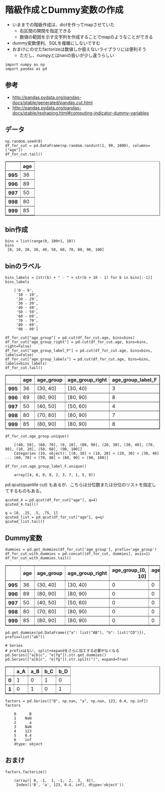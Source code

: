 # 階級作成とDummy変数の作成
- いままでの階級作成は、dictを作ってmapさせていた
    - 右区間の開閉を指定できる
    - 数値の範囲を示す文字列を作成することでmapのようなことができる
- dummy変数便利、SQLを複雑にしないですむ
- おまけにのせたfactorizeは数値しか扱えないライブラリには便利そう
    - ただし、numpyとはnanの扱いが少し違うらしい

```python3
import numpy as np
import pandas as pd
```

## 参考
- http://pandas.pydata.org/pandas-docs/stable/generated/pandas.cut.html
- http://pandas.pydata.org/pandas-docs/stable/reshaping.html#computing-indicator-dummy-variables

## データ
```python3
np.random.seed(0)
df_for_cut = pd.DataFrame(np.random.randint(1, 99, 1000), columns=["age"])
df_for_cut.tail()
```




<div>
<table border="1" class="dataframe">
  <thead>
    <tr style="text-align: right;">
      <th></th>
      <th>age</th>
    </tr>
  </thead>
  <tbody>
    <tr>
      <th>995</th>
      <td>36</td>
    </tr>
    <tr>
      <th>996</th>
      <td>89</td>
    </tr>
    <tr>
      <th>997</th>
      <td>50</td>
    </tr>
    <tr>
      <th>998</th>
      <td>80</td>
    </tr>
    <tr>
      <th>999</th>
      <td>85</td>
    </tr>
  </tbody>
</table>
</div>



## bin作成
```python3
bins = list(range(0, 100+1, 10))
bins
 [0, 10, 20, 30, 40, 50, 60, 70, 80, 90, 100]
```

## binのラベル
```python3
bins_labels = [str(b) + " - " + str(b + 10 - 1) for b in bins[:-1]]
bins_labels

    ['0 - 9',
     '10 - 19',
     '20 - 29',
     '30 - 39',
     '40 - 49',
     '50 - 59',
     '60 - 69',
     '70 - 79',
     '80 - 89',
     '90 - 99']
```

```python3
df_for_cut["age_group"] = pd.cut(df_for_cut.age, bins=bins)
df_for_cut["age_group_right"] = pd.cut(df_for_cut.age, bins=bins, right=False)
df_for_cut["age_group_label_F"] = pd.cut(df_for_cut.age, bins=bins, labels=False)
df_for_cut["age_group_labels"] = pd.cut(df_for_cut.age, bins=bins, labels=bins_labels)
df_for_cut.tail()
```

<div>
<table border="1" class="dataframe">
  <thead>
    <tr style="text-align: right;">
      <th></th>
      <th>age</th>
      <th>age_group</th>
      <th>age_group_right</th>
      <th>age_group_label_F</th>
      <th>age_group_labels</th>
    </tr>
  </thead>
  <tbody>
    <tr>
      <th>995</th>
      <td>36</td>
      <td>(30, 40]</td>
      <td>[30, 40)</td>
      <td>3</td>
      <td>30 - 39</td>
    </tr>
    <tr>
      <th>996</th>
      <td>89</td>
      <td>(80, 90]</td>
      <td>[80, 90)</td>
      <td>8</td>
      <td>80 - 89</td>
    </tr>
    <tr>
      <th>997</th>
      <td>50</td>
      <td>(40, 50]</td>
      <td>[50, 60)</td>
      <td>4</td>
      <td>40 - 49</td>
    </tr>
    <tr>
      <th>998</th>
      <td>80</td>
      <td>(70, 80]</td>
      <td>[80, 90)</td>
      <td>7</td>
      <td>70 - 79</td>
    </tr>
    <tr>
      <th>999</th>
      <td>85</td>
      <td>(80, 90]</td>
      <td>[80, 90)</td>
      <td>8</td>
      <td>80 - 89</td>
    </tr>
  </tbody>
</table>
</div>




```python3
df_for_cut.age_group.unique()

    [(40, 50], (60, 70], (0, 10], (80, 90], (20, 30], (30, 40], (70, 80], (10, 20], (50, 60], (90, 100]]
    Categories (10, object): [(0, 10] < (10, 20] < (20, 30] < (30, 40] ... (60, 70] < (70, 80] < (80, 90] < (90, 100]]
```

```python3
df_for_cut.age_group_label_F.unique()

    array([4, 6, 0, 8, 2, 3, 7, 1, 5, 9])
```

pd.qcut(quantile cut) もあるが、こちらは分位数または分位のリストを指定してするものもある。

```python3
qcuted_4 = pd.qcut(df_for_cut["age"], q=4)
qcuted_4.tail()

q = [0, .25, .5, .75, 1]
qcuted_list = pd.qcut(df_for_cut["age"], q=q)
qcuted_list.tail()
```

## Dummy変数
```python3
dummies = pd.get_dummies(df_for_cut['age_group'], prefix='age_group')
df_for_cut_with_dummies = pd.concat([df_for_cut, dummies], axis=1)
df_for_cut_with_dummies.tail()
```

<div>
<table border="1" class="dataframe">
  <thead>
    <tr style="text-align: right;">
      <th></th>
      <th>age</th>
      <th>age_group</th>
      <th>age_group_right</th>
      <th>age_group_(0, 10]</th>
      <th>age_group_(10, 20]</th>
      <th>age_group_(20, 30]</th>
      <th>age_group_(30, 40]</th>
      <th>age_group_(40, 50]</th>
      <th>age_group_(50, 60]</th>
      <th>age_group_(60, 70]</th>
      <th>age_group_(70, 80]</th>
      <th>age_group_(80, 90]</th>
      <th>age_group_(90, 100]</th>
    </tr>
  </thead>
  <tbody>
    <tr>
      <th>995</th>
      <td>36</td>
      <td>(30, 40]</td>
      <td>[30, 40)</td>
      <td>0</td>
      <td>0</td>
      <td>0</td>
      <td>1</td>
      <td>0</td>
      <td>0</td>
      <td>0</td>
      <td>0</td>
      <td>0</td>
      <td>0</td>
    </tr>
    <tr>
      <th>996</th>
      <td>89</td>
      <td>(80, 90]</td>
      <td>[80, 90)</td>
      <td>0</td>
      <td>0</td>
      <td>0</td>
      <td>0</td>
      <td>0</td>
      <td>0</td>
      <td>0</td>
      <td>0</td>
      <td>1</td>
      <td>0</td>
    </tr>
    <tr>
      <th>997</th>
      <td>50</td>
      <td>(40, 50]</td>
      <td>[50, 60)</td>
      <td>0</td>
      <td>0</td>
      <td>0</td>
      <td>0</td>
      <td>1</td>
      <td>0</td>
      <td>0</td>
      <td>0</td>
      <td>0</td>
      <td>0</td>
    </tr>
    <tr>
      <th>998</th>
      <td>80</td>
      <td>(70, 80]</td>
      <td>[80, 90)</td>
      <td>0</td>
      <td>0</td>
      <td>0</td>
      <td>0</td>
      <td>0</td>
      <td>0</td>
      <td>0</td>
      <td>1</td>
      <td>0</td>
      <td>0</td>
    </tr>
    <tr>
      <th>999</th>
      <td>85</td>
      <td>(80, 90]</td>
      <td>[80, 90)</td>
      <td>0</td>
      <td>0</td>
      <td>0</td>
      <td>0</td>
      <td>0</td>
      <td>0</td>
      <td>0</td>
      <td>0</td>
      <td>1</td>
      <td>0</td>
    </tr>
  </tbody>
</table>
</div>

```python3
pd.get_dummies(pd.DataFrame({"a": list("AB"), "b": list("CD")}), prefix=list("ab"))

# Series
# prefixはない, split+expandをさらに加工する必要がなくなる
pd.Series(["a|b|c", "e|fg"]).str.get_dummies()
pd.Series(["a|b|c", "e|fg"]).str.split("|", expand=True)
```

<div>
<table border="1" class="dataframe">
  <thead>
    <tr style="text-align: right;">
      <th></th>
      <th>a_A</th>
      <th>a_B</th>
      <th>b_C</th>
      <th>b_D</th>
    </tr>
  </thead>
  <tbody>
    <tr>
      <th>0</th>
      <td>1</td>
      <td>0</td>
      <td>1</td>
      <td>0</td>
    </tr>
    <tr>
      <th>1</th>
      <td>0</td>
      <td>1</td>
      <td>0</td>
      <td>1</td>
    </tr>
  </tbody>
</table>
</div>

```python3
factors = pd.Series(["B", np.nan, "a", np.nan, 123, 0.4, np.inf])
factors

    0      B
    1    NaN
    2      a
    3    NaN
    4    123
    5    0.4
    6    inf
    dtype: object
```

## おまけ
```python3
factors.factorize()

    (array([ 0, -1,  1, -1,  2,  3,  4]),
     Index(['B', 'a', 123, 0.4, inf], dtype='object'))
```
